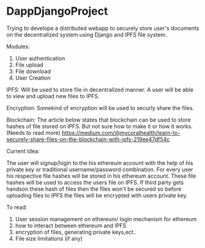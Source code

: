 # DappDjangoProject
Trying to develope a distributed webapp to securely store user's documents on the decentralized system using Django and IPFS file system.

Modules:
1. User authentication
2. File upload
3. File download
4. User Creation

IPFS: Will be used to store file in decentralized manner. A user will be able to view and upload new files to IPFS.

Encryption: Somekind of encryption will be used to securly share the files. 

Blockchain: The article below states that blockchain can be used to store hashes of file stored on IPFS. But not sure how to make it or how it works. (Needs to read more)
https://medium.com/@mycoralhealth/learn-to-securely-share-files-on-the-blockchain-with-ipfs-219ee47df54c


Current Idea:

The user will signup/login to the his ethereum account with the help of his private key or traditional username/password combination. For every user his respective file hashes will be stored in his ethereum account. These file hashes will be used to access the users file on IPFS. If third party gets handson these hash of files then the files won't be secured so before uploading files to IPFS the files will be encrypted with users private key.

To read:

1. User session management on ethereum/ login mechanism for ethereum
2. how to interact between ethereum and IPFS
3. encryption of files, generating private keys,ect..
4. File size limitations (if any)
